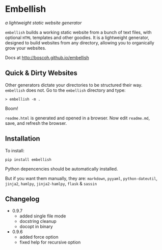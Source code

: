 
# Embellish

_a lightweight static website generator_

`embellish` builds a working static website from a bunch of text files, with optional `HTML` templates and other goodies. It is a lightweight generator, designed to build websites from any directory, allowing you to organically grow your websites.

Docs at <http://boscoh.github.io/embellish>


## Quick & Dirty Websites

Other generators dictate your directories to be structured their way. `embellish` does not. Go to the `embellish` directory and type:

    > embellish -m .

Boom! 

`readme.html` is generated and opened in a browser. Now edit `readme.md`, save, and refresh the browser.


## Installation

To install:

    pip install embellish

Python depencencies should be automatically installed. 

But if you want them manually, they are: `markdown`, `pyyaml`, `python-dateutil`, `jinja2`, `hamlpy`, `jinja2-hamlpy`, `flask` & `sassin`


## Changelog

- 0.9.7
    - added single file mode 
    - docstring cleanup
    - docopt in binary
- 0.9.6
    - added force option
    - fixed help for recursive option


